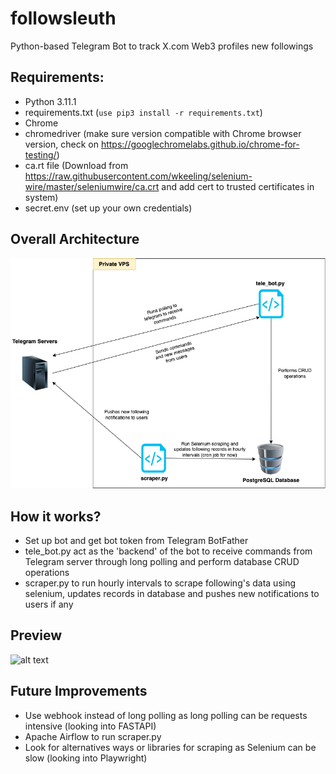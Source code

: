 # followsleuth
Python-based Telegram Bot to track X.com Web3 profiles new followings

## Requirements:
- Python 3.11.1
- requirements.txt (```use pip3 install -r requirements.txt```)
- Chrome
- chromedriver (make sure version compatible with Chrome browser version, check on https://googlechromelabs.github.io/chrome-for-testing/)
- ca.rt file (Download from https://raw.githubusercontent.com/wkeeling/selenium-wire/master/seleniumwire/ca.crt and add cert to trusted certificates in system)
- secret.env (set up your own credentials)

## Overall Architecture
![alt text](architecture.png)

## How it works?
- Set up bot and get bot token from Telegram BotFather
- tele_bot.py act as the 'backend' of the bot to receive commands from Telegram server through long polling and perform database CRUD operations
- scraper.py to run hourly intervals to scrape following's data using selenium, updates records in database and pushes new notifications to users if any

## Preview
![alt text](preview.gif)

## Future Improvements
- Use webhook instead of long polling as long polling can be requests intensive (looking into FASTAPI)
- Apache Airflow to run scraper.py
- Look for alternatives ways or libraries for scraping as Selenium can be slow (looking into Playwright)
